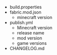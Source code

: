 - build.properties
- fabric.mod.json
    - minecraft version
- publish.yml
    - Minecraft version
    - release name
    - mod version
    - game versions
- CHANGELOG.md